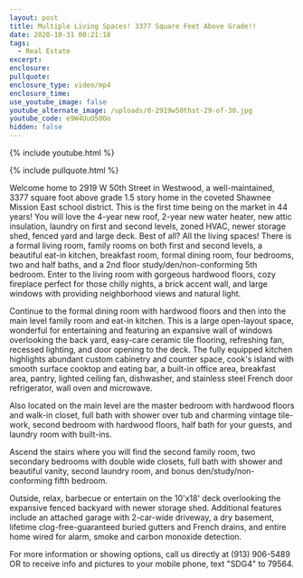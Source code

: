 ```yaml
---
layout: post
title: Multiple Living Spaces! 3377 Square Feet Above Grade!!
date: 2020-10-31 00:21:18
tags:
  - Real Estate
excerpt:
enclosure:
pullquote:
enclosure_type: video/mp4
enclosure_time:
use_youtube_image: false
youtube_alternate_image: /uploads/0-2919w50thst-29-of-30.jpg
youtube_code: e9W4UuO50Oo
hidden: false
---
```


{% include youtube.html %}

{% include pullquote.html %}

Welcome home to 2919 W 50th Street in Westwood, a well-maintained, 3377 square foot above grade 1.5 story home in the coveted Shawnee Mission East school district. This is the first time being on the market in 44 years\! You will love the 4-year new roof, 2-year new water heater, new attic insulation, laundry on first and second levels, zoned HVAC, newer storage shed, fenced yard and large deck. Best of all? All the living spaces\! There is a formal living room, family rooms on both first and second levels, a beautiful eat-in kitchen, breakfast room, formal dining room, four bedrooms, two and half baths, and a 2nd floor study/den/non-conforming 5th bedroom. Enter to the living room with gorgeous hardwood floors, cozy fireplace perfect for those chilly nights, a brick accent wall, and large windows with providing neighborhood views and natural light.

Continue to the formal dining room with hardwood floors and then into the main level family room and eat-in kitchen. This is a large open-layout space, wonderful for entertaining and featuring an expansive wall of windows overlooking the back yard, easy-care ceramic tile flooring, refreshing fan, recessed lighting, and door opening to the deck. The fully equipped kitchen highlights abundant custom cabinetry and counter space, cook's island with smooth surface cooktop and eating bar, a built-in office area, breakfast area, pantry, lighted ceiling fan, dishwasher, and stainless steel French door refrigerator, wall oven and microwave.

Also located on the main level are the master bedroom with hardwood floors and walk-in closet, full bath with shower over tub and charming vintage tile-work, second bedroom with hardwood floors, half bath for your guests, and laundry room with built-ins.

Ascend the stairs where you will find the second family room, two secondary bedrooms with double wide closets, full bath with shower and beautiful vanity, second laundry room, and bonus den/study/non-conforming fifth bedroom.

Outside, relax, barbecue or entertain on the 10'x18' deck overlooking the expansive fenced backyard with newer storage shed. Additional features include an attached garage with 2-car-wide driveway, a dry basement, lifetime clog-free-guaranteed buried gutters and French drains, and entire home wired for alarm, smoke and carbon monoxide detection.

For more information or showing options, call us directly at (913) 906-5489 OR to receive info and pictures to your mobile phone, text "SDG4" to 79564.